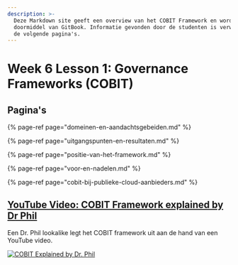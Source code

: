 ```yaml
---
description: >-
  Deze Markdown site geeft een overview van het COBIT Framework en wordt gehost
  doormiddel van GitBook. Informatie gevonden door de studenten is verwerkt in
  de volgende pagina's.
---
```


# Week 6 Lesson 1: Governance Frameworks \(COBIT\)

## Pagina's

{% page-ref page="domeinen-en-aandachtsgebeiden.md" %}

{% page-ref page="uitgangspunten-en-resultaten.md" %}

{% page-ref page="positie-van-het-framework.md" %}

{% page-ref page="voor-en-nadelen.md" %}

{% page-ref page="cobit-bij-publieke-cloud-aanbieders.md" %}

## [YouTube Video: COBIT Framework explained by Dr Phil](https://www.youtube.com/watch?v=Ei3-1KgjARA)

Een Dr. Phil lookalike legt het COBIT framework uit aan de hand van een YouTube video.

[![COBIT Explained by Dr. Phil](https://memegenerator.net/img/images/300x300/1139490.jpg)](https://www.youtube.com/watch?v=Ei3-1KgjARA)   
  



